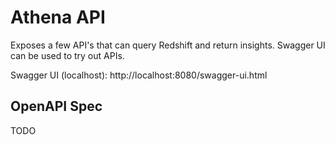 # Athena API

Exposes a few API's that can query Redshift and return insights. Swagger UI can be used to try out APIs.

Swagger UI (localhost): http://localhost:8080/swagger-ui.html

## OpenAPI Spec

TODO